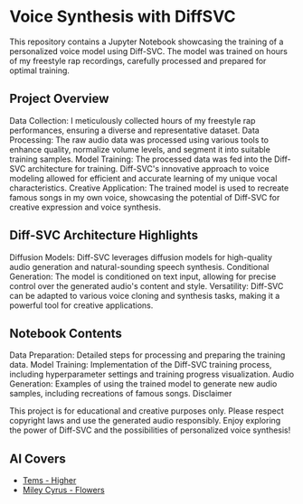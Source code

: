 # Voice Synthesis with DiffSVC

This repository contains a Jupyter Notebook showcasing the training of a personalized voice model using Diff-SVC. The model was trained on hours of my freestyle rap recordings, carefully processed and prepared for optimal training.

## Project Overview
Data Collection: I meticulously collected hours of my freestyle rap performances, ensuring a diverse and representative dataset.
Data Processing: The raw audio data was processed using various tools to enhance quality, normalize volume levels, and segment it into suitable training samples.
Model Training: The processed data was fed into the Diff-SVC architecture for training. Diff-SVC's innovative approach to voice modeling allowed for efficient and accurate learning of my unique vocal characteristics.
Creative Application: The trained model is used to recreate famous songs in my own voice, showcasing the potential of Diff-SVC for creative expression and voice synthesis.

## Diff-SVC Architecture Highlights
Diffusion Models: Diff-SVC leverages diffusion models for high-quality audio generation and natural-sounding speech synthesis.
Conditional Generation: The model is conditioned on text input, allowing for precise control over the generated audio's content and style.
Versatility: Diff-SVC can be adapted to various voice cloning and synthesis tasks, making it a powerful tool for creative applications.

## Notebook Contents
Data Preparation: Detailed steps for processing and preparing the training data.
Model Training: Implementation of the Diff-SVC training process, including hyperparameter settings and training progress visualization.
Audio Generation: Examples of using the trained model to generate new audio samples, including recreations of famous songs.
Disclaimer

This project is for educational and creative purposes only. Please respect copyright laws and use the generated audio responsibly.
Enjoy exploring the power of Diff-SVC and the possibilities of personalized voice synthesis!

## AI Covers

* [Tems - Higher](https://on.soundcloud.com/FatUMTk8Y83UgwsWA)
* [Miley Cyrus - Flowers](https://on.soundcloud.com/ZgXzwTq7E7C6fX3E9)
